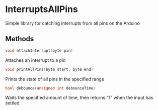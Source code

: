 # InterruptsAllPins
Simple library for catching interrupts from all pins on the Arduino

## Methods
```c++
void attachInterrupt(byte pin)
```
Attaches an interrupt to a pin

```c++
void printAllPins(byte start, byte end)
```
Prints the state of all pins in the specified range

```c++
bool debounce(unsigned int debounceTime)
```
Waits the specified amount of time, then returns "1" when the input has settled
